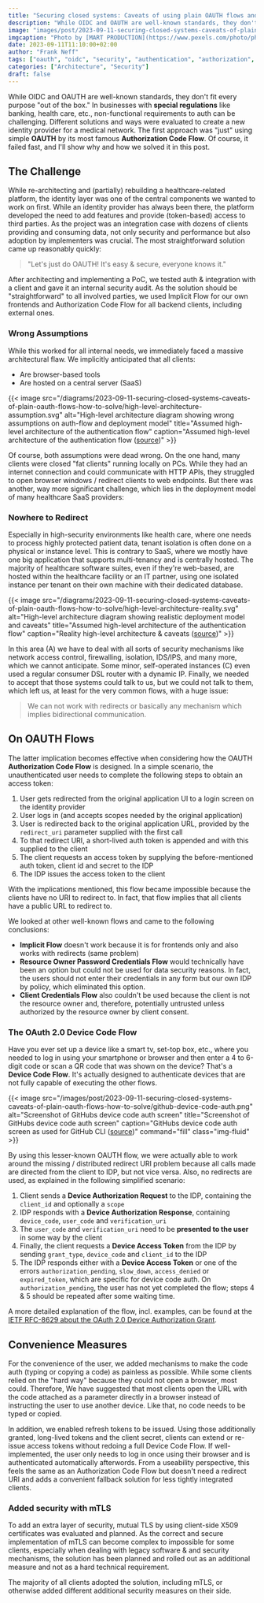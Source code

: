 ```yaml
---
title: "Securing closed systems: Caveats of using plain OAUTH flows and how to solve them"
description: "While OIDC and OAUTH are well-known standards, they don't fit every purpose \"out of the box\". In businesses with special requirements, like health-care, non-functional requirements to auth can be challenging."
image: "images/post/2023-09-11-securing-closed-systems-caveats-of-plain-oauth-flows-how-to-solve/header.png"
imgcaption: "Photo by [MART PRODUCTION](https://www.pexels.com/photo/photo-of-doctor-looking-deeply-unto-the-screen-7088530/) from [Pexels](https://www.pexels.com/)"
date: 2023-09-11T11:10:00+02:00
author: "Frank Neff"
tags: ["oauth", "oidc", "security", "authentication", "authorization", "architecture"]
categories: ["Architecture", "Security"]
draft: false
---
```


While OIDC and OAUTH are well-known standards, they don't fit every purpose "out of the box." In businesses with **special
regulations** like banking, health care, etc., non-functional requirements to auth can be challenging. Different 
solutions and ways were evaluated to create a new identity provider for a medical network. The first approach was "just" 
using simple **OAUTH** by its most famous **Authorization Code Flow**. Of course, it failed fast, and I'll show why and 
how we solved it in this post.

<!--more-->

## The Challenge

While re-architecting and (partially) rebuilding a healthcare-related platform, the identity layer was one of the central 
components we wanted to work on first. While an identity provider has always been there, the platform developed the need 
to add features and provide (token-based) access to third parties. As the project was an integration case with dozens of 
clients providing and consuming data, not only security and performance but also adoption by implementers was crucial. The 
most straightforward solution came up reasonably quickly: 

> "Let's just do OAUTH! It's easy & secure, everyone knows it."

After architecting and implementing a PoC, we tested auth & integration with a client and gave it an internal security
audit. As the solution should be "straightforward" to all involved parties, we used Implicit Flow for our own frontends
and Authorization Code Flow for all backend clients, including external ones.

### Wrong Assumptions

While this worked for all internal needs, we immediately faced a massive architectural flaw.
We implicitly anticipated that all clients:

- Are browser-based tools
- Are hosted on a central server (SaaS)

{{< image 
  src="/diagrams/2023-09-11-securing-closed-systems-caveats-of-plain-oauth-flows-how-to-solve/high-level-architecture-assumption.svg" 
  alt="High-level architecture diagram showing wrong assumptions on auth-flow and deployment model"
  title="Assumed high-level architecture of the authentication flow"
  caption="Assumed high-level architecture of the authentication flow ([source](/diagrams/2023-09-11-securing-closed-systems-caveats-of-plain-oauth-flows-how-to-solve/high-level-architecture-assumption.drawio))" >}}

Of course, both assumptions were dead wrong. On the one hand, many clients were closed "fat clients" running locally on 
PCs. While they had an internet connection and could communicate with HTTP APIs, they struggled to open browser windows / 
redirect clients to web endpoints. But there was another, way more significant challenge, which lies in the deployment 
model of many healthcare SaaS providers:

### Nowhere to Redirect

Especially in high-security environments like health care, where one needs to process highly protected patient data, tenant
isolation is often done on a physical or instance level. This is contrary to SaaS, where we mostly have one big application 
that supports multi-tenancy and is centrally hosted. The majority of healthcare software suites, even if they're 
web-based, are hosted within the healthcare facility or an IT partner, using one isolated instance per tenant on their 
own machine with their dedicated database.

{{< image
  src="/diagrams/2023-09-11-securing-closed-systems-caveats-of-plain-oauth-flows-how-to-solve/high-level-architecture-reality.svg"
  alt="High-level architecture diagram showing realistic deployment model and caveats"
  title="Assumed high-level architecture of the authentication flow"
  caption="Reality high-level architecture & caveats ([source](/diagrams/2023-09-11-securing-closed-systems-caveats-of-plain-oauth-flows-how-to-solve/high-level-architecture-reality.drawio))" >}}

In this area (A) we have to deal with all sorts of security mechanisms like network access control, firewalling, 
isolation, IDS/IPS, and many more, which we cannot anticipate. Some minor, self-operated instances (C) even used a 
regular consumer DSL router with a dynamic IP. Finally, we needed to accept that those systems could talk to us, but we 
could not talk to them, which left us, at least for the very common flows, with a huge issue:

> We can not work with redirects or basically any mechanism which implies bidirectional communication.

## On OAUTH Flows

The latter implication becomes effective when considering how the OAUTH **Authorization Code Flow** is designed.
In a simple scenario, the unauthenticated user needs to complete the following steps to obtain an access token:

1. User gets redirected from the original application UI to a login screen on the identity provider
2. User logs in (and accepts scopes needed by the original application)
3. User is redirected back to the original application URL, provided by the `redirect_uri` parameter supplied with the first call
4. To that redirect URI, a short-lived auth token is appended and with this supplied to the client
5. The client requests an access token by supplying the before-mentioned auth token, client id and secret to the IDP
6. The IDP issues the access token to the client

With the implications mentioned, this flow became impossible because the clients have no URI to redirect to. In fact, that
flow implies that all clients have a public URL to redirect to.

We looked at other well-known flows and came to the following conclusions:

- **Implicit Flow** doesn't work because it is for frontends only and also works with redirects (same problem)
- **Resource Owner Password Credentials Flow** would technically have been an option but could not be used for data
  security reasons. In fact, the users should not enter their credentials in any form but our own IDP by policy, which
  eliminated this option.
- **Client Credentials Flow** also couldn't be used because the client is not the resource owner and, therefore, potentially
  untrusted unless authorized by the resource owner by client consent.

### The OAuth 2.0 Device Code Flow

Have you ever set up a device like a smart tv, set-top box, etc., where you needed to log in using your smartphone or
browser and then enter a 4 to 6-digit code or scan a QR code that was shown on the device? That's a **Device Code Flow**.
It's actually designed to authenticate devices that are not fully capable of executing the other flows.

{{< image
  src="/images/post/2023-09-11-securing-closed-systems-caveats-of-plain-oauth-flows-how-to-solve/github-device-code-auth.png"
  alt="Screenshot of GitHubs device code auth screen"
  title="Screenshot of GitHubs device code auth screen"
  caption="GitHubs device code auth screen as used for GitHub CLI ([source](https://github.com/cli/oauth))"
  command="fill" class="img-fluid" >}}

By using this lesser-known OAUTH flow, we were actually able to work around the missing / distributed redirect URI
problem because all calls made are directed from the client to IDP, but not vice versa. Also, no redirects are used,
as explained in the following simplified scenario:

1. Client sends a **Device Authorization Request** to the IDP, containing the `client_id` and optionally a `scope`
2. IDP responds with a **Device Authorization Response**, containing `device_code`, `user_code` and `verification_uri`
3. The `user_code` and `verification_uri` need to be **presented to the user** in some way by the client
4. Finally, the client requests a **Device Access Token** from the IDP by sending `grant_type`, `device_code` and `client_id`
   to the IDP
5. The IDP responds either with a **Device Access Token** or one of the errors `authorization_pending`, `slow_down`,
   `access_denied` or `expired_token`, which are specific for device code auth. On `authorization_pending`, the user has
   not yet completed the flow; steps 4 & 5 should be repeated after some waiting time.

A more detailed explanation of the flow, incl. examples, can be found at the
[IETF RFC-8629 about the OAuth 2.0 Device Authorization Grant](https://datatracker.ietf.org/doc/html/rfc8628).

## Convenience Measures

For the convenience of the user, we added mechanisms to make the code auth (typing or copying a code) as painless as
possible. While some clients relied on the "hard way" because they could not open a browser, most could. Therefore, We 
have suggested that most clients open the URL with the code attached as a parameter directly in a browser instead of
instructing the user to use another device. Like that, no code needs to be typed or copied.

In addition, we enabled refresh tokens to be issued. Using those additionally granted, long-lived tokens and the client
secret, clients can extend or re-issue access tokens without redoing a full Device Code Flow. If
well-implemented, the user only needs to log in once using their browser and is authenticated automatically afterwords. 
From a useability perspective, this feels the same as an Authorization Code Flow but doesn't need a redirect URI and 
adds a convenient fallback solution for less tightly integrated clients.

### Added security with mTLS

To add an extra layer of security, mutual TLS by using client-side X509 certificates was evaluated and planned. As the
correct and secure implementation of mTLS can become complex to impossible for some clients, especially when dealing with
legacy software & and security mechanisms, the solution has been planned and rolled out as an additional measure and not as a hard
technical requirement.

The majority of all clients adopted the solution, including mTLS, or otherwise added different additional security measures on
their side.
